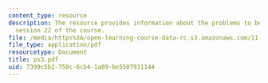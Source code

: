 ```yaml
---
content_type: resource
description: The resource provides information about the problems to be submitted  in
  session 22 of the course.
file: /media/https%3A/open-learning-course-data-rc.s3.amazonaws.com/11-128-information-technology-and-the-labor-market-spring-2005/7399c5b2750c6cb41a89be5507931144_ps3.pdf
file_type: application/pdf
resourcetype: Document
title: ps3.pdf
uid: 7399c5b2-750c-6cb4-1a89-be5507931144
---
```

